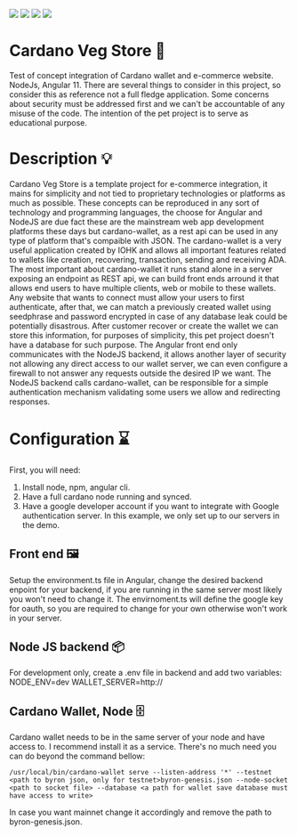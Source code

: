 ![](https://img.shields.io/badge/Angular-11-informational?style=flat&logo=Angular&logoColor=white&color=fc3903)
![](https://img.shields.io/badge/Bootstrap-5-informational?style=flat&color=03cafc)
![](https://img.shields.io/badge/NodeJS-14-informational?style=flat&color=03fc1c)
![](https://img.shields.io/badge/CardanoWallet-v20210611-informational?style=flat&color=fc03f4)

# Cardano Veg Store 🌽
Test of concept integration of Cardano wallet and e-commerce website. NodeJs, Angular 11.
There are several things to consider in this project, so consider this as reference not a full fledge application. Some concerns about security must be addressed first and we can't be accountable of any misuse of the code.
The intention of the pet project is to serve as educational purpose.

# Description 💡
Cardano Veg Store is a template project for e-commerce integration, it mains for simplicity and not tied to proprietary technologies or platforms as much as possible.
These concepts can be reproduced in any sort of technology and programming languages, the choose for Angular and NodeJS are due fact these are the mainstream web app development platforms these days but cardano-wallet, as a rest api can be used in any type of platform that's compaible with JSON.
The cardano-wallet is a very useful application created by IOHK and allows all important features related to wallets like creation, recovering, transaction, sending and receiving ADA.
The most important about cardano-wallet it runs stand alone in a server exposing an endpoint as REST api, we can build front ends arround it that allows end users to have multiple clients, web or mobile to these wallets.
Any website that wants to connect must allow your users to first authenticate, after that, we can match a previously created wallet using seedphrase and password encrypted in case of any database leak could be potentially disastrous.
After customer recover or create the wallet we can store this information, for purposes of simplicity, this pet project doesn't have a database for such purpose.
The Angular front end only communicates with the NodeJS backend, it allows another layer of security not allowing any direct access to our wallet server, we can even configure a firewall to not answer any requests outside the desired IP we want.
The NodeJS backend calls cardano-wallet, can be responsible for a simple authentication mechanism validating some users we allow and redirecting responses.

# Configuration ⌛️
First, you will need:

1. Install node, npm, angular cli.
1. Have a full cardano node running and synced.
1. Have a google developer account if you want to integrate with Google authentication server. In this example, we only set up to our servers in the demo.

## Front end 🖼

Setup the environment.ts file in Angular, change the desired backend enpoint for your backend, if you are running in the same server most likely you won't need to change it.
The envirnoment.ts will define the google key for oauth, so you are required to change for your own otherwise won't work in your server.

## Node JS backend 📦

For development only, create a .env file in backend and add two variables:
NODE_ENV=dev
WALLET_SERVER=http://<server and port of the cardano-wallet>

## Cardano Wallet, Node 🗄

Cardano wallet needs to be in the same server of your node and have access to. I recommend install it as a service. There's no much need you can do beyond the command bellow:

```
/usr/local/bin/cardano-wallet serve --listen-address '*' --testnet <path to byron json, only for testnet>byron-genesis.json --node-socket <path to socket file> --database <a path for wallet save database must have access to write>
```

In case you want mainnet change it accordingly and remove the path to byron-genesis.json.
